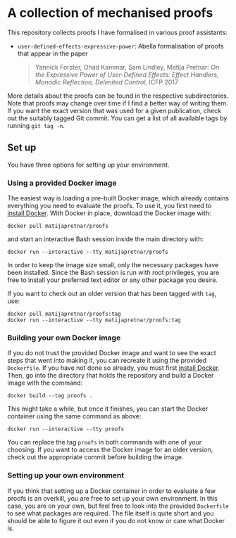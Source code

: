 # A collection of mechanised proofs

This repository collects proofs I have formalised in various proof assistants:

* `user-defined-effects-expressive-power`:
    Abella formalisation of proofs that appear in the paper
    > Yannick Forster, Ohad Kammar, Sam Lindley, Matija Pretnar:
    > *On the Expressive Power of User-Defined Effects:*
    > *Effect Handlers, Monadic Reflection, Delimited Control*,
    > ICFP 2017

More details about the proofs can be found in the respective subdirectories.
Note that proofs may change over time if I find a better way of writing them.
If you want the exact version that was used for a given publication, check
out the suitably tagged Git commit. You can get a list of all available tags
by running `git tag -n`.


## Set up

You have three options for setting up your environment.

### Using a provided Docker image

The easiest way is loading a pre-built Docker image, which already contains
everything you need to evaluate the proofs. To use it, you first need to
[install Docker](https://docs.docker.com/engine/installation/).
With Docker in place, download the Docker image with:

    docker pull matijapretnar/proofs

and start an interactive Bash session inside the main directory with:

    docker run --interactive --tty matijapretnar/proofs

In order to keep the image size small, only the necessary packages have been
installed. Since the Bash session is run with root privileges, you are free to
install your preferred text editor or any other package you desire.

If you want to check out an older version that has been tagged with `tag`, use:

    docker pull matijapretnar/proofs:tag
    docker run --interactive --tty matijapretnar/proofs:tag


### Building your own Docker image

If you do not trust the provided Docker image and want to see the exact steps
that went into making it, you can recreate it using the provided `Dockerfile`.
If you have not done so already, you must first
[install Docker](https://docs.docker.com/engine/installation/). Then, go into
the directory that holds the repository and build a Docker image with the
command:

    docker build --tag proofs .

This might take a while, but once it finishes, you can start the Docker
container using the same command as above:

    docker run --interactive --tty proofs

You can replace the tag `proofs` in both commands with one of your choosing.
If you want to access the Docker image for an older version, check out the
appropriate commit before building the image.

### Setting up your own environment

If you think that setting up a Docker container in order to evaluate a few
proofs is an overkill, you are free to set up your own environment. In this
case, you are on your own, but feel free to look into the provided `Dockerfile`
to see what packages are required. The file itself is quite short and you should
be able to figure it out even if you do not know or care what Docker is.
